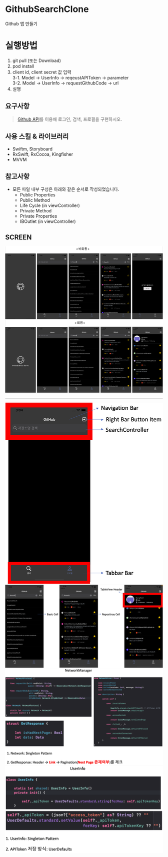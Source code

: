 # GithubSearchClone
Github 앱 만들기

# 실행방법
1. git pull (또는 Download)
2. pod install
3. client id, client secret 값 입력  
    3-1. Model -> UserInfo -> reqeustAPIToken -> parameter  
    3-2. Model -> UserInfo -> requestGithubCode -> url 
4. 실행

## 요구사항
> [Github API](https://docs.github.com/en/rest)를 이용해 로그인, 검색, 프로필을 구현하시오.

## 사용 스킬 & 라이브러리
* Swiftm, Storyboard
* RxSwift, RxCocoa, Kingfisher
* MVVM

## 참고사항
* 모든 파일 내부 구성은 아래와 같은 순서로 작성되었습니다.
  * Public Properties
  * Public Method
  * Life Cycle (in viewController)
  * Private Method
  * Private Properties
  * IBOutlet (in viewController)


## SCREEN
![사진](./image/notLogin.png)
![사진](./image/login.png)

* * *
![사진](./image/structure.png)
![사진](./image/cell.png)
![사진](./image/network.png)
![사진](./image/userinfo.png)
